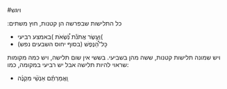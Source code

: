 #ויגש
<p>
&#x202b;כל התלישות שבפרשה הן קטנות, חוץ משתים:

* וְעֶ֣שֶׂר אֲתֹנֹ֡ת נֹֽ֠שְׂאֹת )באמצע רביעי(
* כָּל־הַ֠נֶּפֶשׁ (בסוף יחוס השבעים נפש)

ויש שמונה תלישות קטנות, ששה מהן בשביעי.  בששי אין שום תלישה, ויש כמה מקומות שראוי להיות תלישה אבל יש רביעי במקומה, כמו:

* וַֽאֲמַרְתֶּ֗ם אַנְשֵׁ֨י מִקְנֶ֜ה 
</p>

